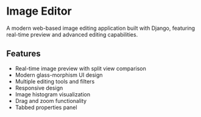 # Image Editor

A modern web-based image editing application built with Django, featuring real-time preview and advanced editing capabilities.

## Features
- Real-time image preview with split view comparison
- Modern glass-morphism UI design
- Multiple editing tools and filters
- Responsive design
- Image histogram visualization
- Drag and zoom functionality
- Tabbed properties panel

